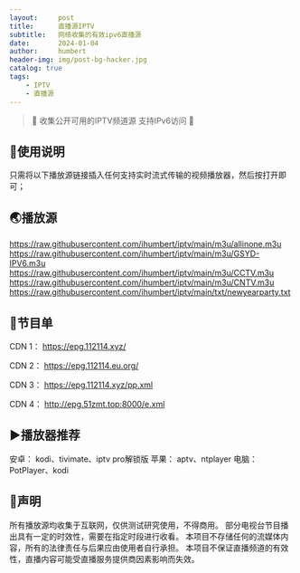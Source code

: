 ```yaml
---
layout:     post
title:      直播源IPTV
subtitle:   网络收集的有效ipv6直播源
date:       2024-01-04
author:     humbert
header-img: img/post-bg-hacker.jpg
catalog: true
tags:
    - IPTV
    - 直播源
---
```





> 🔕 收集公开可用的IPTV频道源 支持IPv6访问 🔕
 
## 📑使用说明 

只需将以下播放源链接插入任何支持实时流式传输的视频播放器，然后按打开即可；

## 🌏播放源

https://raw.githubusercontent.com/ihumbert/iptv/main/m3u/allinone.m3u
https://raw.githubusercontent.com/ihumbert/iptv/main/m3u/GSYD-IPV6.m3u
https://raw.githubusercontent.com/ihumbert/iptv/main/m3u/CCTV.m3u
https://raw.githubusercontent.com/ihumbert/iptv/main/m3u/CNTV.m3u
https://raw.githubusercontent.com/ihumbert/iptv/main/txt/newyearparty.txt

## 📒节目单

CDN 1： https://epg.112114.xyz/

CDN 2： https://epg.112114.eu.org/

CDN 3： https://epg.112114.xyz/pp.xml

CDN 4： http://epg.51zmt.top:8000/e.xml

## ▶️播放器推荐

安卓： kodi、tivimate、iptv pro解锁版
苹果： aptv、ntplayer
电脑： PotPlayer、kodi

## 📖声明

所有播放源均收集于互联网，仅供测试研究使用，不得商用。 
部分电视台节目播出具有一定的时效性，需要在指定时段进行收看。 
本项目不存储任何的流媒体内容，所有的法律责任与后果应由使用者自行承担。 本项目不保证直播频道的有效性，直播内容可能受直播服务提供商因素影响而失效。

